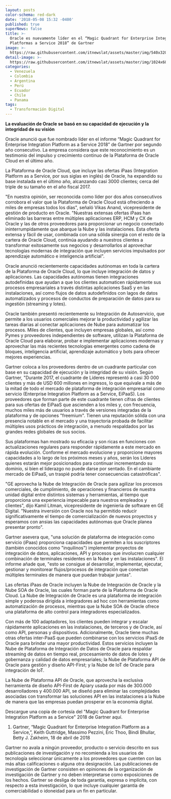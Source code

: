 ```yaml
---
layout: posts
color-schema: red-dark
date: '2018-05-08 15:32 -0400'
published: true
superNews: false
title: >-
  Oracle es nuevamente líder en el “Magic Quadrant for Enterprise Integration
  Platformas a Service 2018” de Gartner
image: >-
  https://raw.githubusercontent.com/itnewslat/assets/master/img/540x320/Oracle-p.jpg
detail-image: >-
  https://raw.githubusercontent.com/itnewslat/assets/master/img/1024x680/Oracle-g.jpg
categories:
  - Venezuela
  - Colombia
  - Argentina
  - Perú
  - Ecuador
  - Chile
  - Panama
tags:
  - Transformación Digital
---
```

**La evaluación de Oracle se basó en su capacidad de ejecución y la integridad de su visión**
 
Oracle anunció que fue nombrado líder en el informe “Magic Quadrant for Enterprise Integration Platform as a Service 2018” de Gartner por segundo año consecutivo. La empresa considera que este reconocimiento es un testimonio del impulso y crecimiento continuo de la Plataforma de Oracle Cloud en el último año. 
 
La Plataforma de Oracle Cloud, que incluye las ofertas iPaas (Integration Platform as a Service, por sus siglas en inglés) de Oracle, ha expandido su base instalada en el último año, alcanzando casi 3000 clientes; cerca del triple de su tamaño en el año fiscal 2017.
               
"En nuestra opinión, ser reconocida como líder por dos años consecutivos corrobora el valor que la Plataforma de Oracle Cloud está ofreciendo a miles de empresas todos los días", señaló Vikas Anand, vicepresidente de gestión de producto en Oracle.  "Nuestras extensas ofertas iPaas han eliminado las barreras entre múltiples aplicaciones ERP, HCM y CX de Oracle y las de otros proveedores para proporcionar un negocio conectado ininterrumpidamente que abarque la Nube y las instalaciones. Esta oferta extensa y fácil de usar, combinada con una sólida sinergia con el resto de la cartera de Oracle Cloud, continúa ayudando a nuestros clientes a transformar exitosamente sus negocios y desarrollarlos al aprovechar tecnologías modernas de integración que incluyen servicios impulsados por aprendizaje automático e inteligencia artificial".
 
Oracle anunció recientemente capacidades autónomas en toda la cartera de la Plataforma de Oracle Cloud, lo que incluye integración de datos y aplicaciones. Las capacidades autónomas tienen integraciones autodefinidas que ayudan a que los clientes automaticen rápidamente sus procesos empresariales a través distintas aplicaciones SaaS y en las instalaciones, así como flujos de datos autodefinidos con lagos de datos automatizados y procesos de conductos de preparación de datos para su ingestión (streaming y lotes). 

Oracle también presentó recientemente su Integración de Autoservicio, que permite a los usuarios comerciales mejorar la productividad y agilizar las tareas diarias al conectar aplicaciones de Nube para automatizar los procesos. Miles de clientes, que incluyen empresas globales, así como Pymes y proveedores independientes de software, utilizan la Plataforma de Oracle Cloud para elaborar, probar e implementar aplicaciones modernas y aprovechar las más recientes tecnologías emergentes como cadena de bloques, inteligencia artificial, aprendizaje automático y bots para ofrecer mejores experiencias.
 
Gartner coloca a los proveedores dentro de un cuadrante particular con base en su capacidad de ejecución y la integridad de su visión.  Según Gartner, "Durante 2017, el cuadrante de Líderes representó a casi 30 000 clientes y más de USD 600 millones en ingresos, lo que equivale a más de la mitad de todo el mercado de plataforma de integración empresarial como servicio (Enterprise Integration Platform as a Service, EiPaaS). Los proveedores que forman parte de este cuadrante tienen cifras de clientes para sus ofertas de EiPaaS que ascienden a los miles y, con frecuencia, muchos miles más de usuarios a través de versiones integradas de la plataforma y de opciones "freemium". Tienen una reputación sólida con una presencia notable en el mercado y una trayectoria probada de facilitar múltiples usos prácticos de integración, a menudo respaldados por las grandes redes globales de sus socios. 

Sus plataformas han mostrado su eficacia y son ricas en funciones con actualizaciones regulares para responder rápidamente a este mercado en rápida evolución. Conforme el mercado evolucione y proporcione mayores capacidades a lo largo de los próximos meses y años, serán los Líderes quienes estarán mejor posicionados para continuar incrementando su dominio, si bien el liderazgo no puede darse por sentado. En el cambiante mercado de EiPaaS, un traspié podría tener consecuencias catastróficas".
 
"GE aprovecha la Nube de Integración de Oracle para agilizar los procesos comerciales, de cumplimiento, de operaciones y financieros de nuestra unidad digital entre distintos sistemas y herramientas, al tiempo que proporciona una experiencia impecable para nuestros empleados y clientes", dijo Kamil Litman, vicepresidente de ingeniería de software en GE Digital. "Nuestra inversión con Oracle nos ha permitido reducir significativamente el tiempo de comercialización de nuevos proyectos y esperamos con ansias las capacidades autónomas que Oracle planea presentar pronto".
 
Gartner asevera que, "una solución de plataforma de integración como servicio (iPaas) proporciona capacidades que permiten a los suscriptores (también conocidos como "inquilinos") implementar proyectos de integración de datos, aplicaciones, API y procesos que involucren cualquier combinación de terminales residentes en la Nube y en las instalaciones". El informe añade que, "esto se consigue al desarrollar, implementar, ejecutar, gestionar y monitorear flujos/procesos de integración que conectan múltiples terminales de manera que puedan trabajar juntas".
 
Las ofertas iPaas de Oracle incluyen la Nube de Integración de Oracle y la Nube SOA de Oracle, las cuales forman parte de la Plataforma de Oracle Cloud. La Nube de Integración de Oracle es una plataforma de integración simple y poderosa dirigida a integradores ad hoc con herramientas como automatización de procesos, mientras que la Nube SOA de Oracle ofrece una plataforma de alto control para integradores especializados. 

Con más de 100 adaptadores, los clientes pueden integrar y escalar rápidamente aplicaciones en las instalaciones, de terceros y de Oracle, así como API, personas y dispositivos. Adicionalmente, Oracle tiene muchas otras ofertas inter-PaaS que pueden combinarse con los servicios iPaaS de Oracle para brindar una mayor productividad.  Estos servicios incluyen la Nube de Plataforma de Integración de Datos de Oracle para respaldar streaming de datos en tiempo real, procesamiento de datos de lotes y gobernanza y calidad de datos empresariales; la Nube de Plataforma API de Oracle para gestión y diseño API-First; y la Nube de IoT de Oracle para integración de IoT. 

La Nube de Plataforma API de Oracle, que aprovecha la exclusiva herramienta de diseño API-First de Apiary usada por más de 300.000 desarrolladores y 400.000 API, se diseñó para eliminar las complejidades asociadas con transformar las soluciones API en las instalaciones a la Nube de manera que las empresas puedan prosperar en la economía digital.
 
Descargue una copia de cortesía del "Magic Quadrant for Enterprise Integration Platform as a Service" 2018 de Gartner aquí.
 
1. Gartner, “Magic Quadrant for Enterprise Integration Platform as a Service,”, Keith Guttridge, Massimo Pezzini, Eric Thoo, Bindi Bhullar, Betty J. Zakheim, 18 de abril de 2018
 
Gartner no avala a ningún proveedor, producto o servicio descrito en sus publicaciones de investigación y no recomienda a los usuarios de tecnología seleccionar únicamente a los proveedores que cuenten con las más altas calificaciones o alguna otra designación.  Las publicaciones de investigación de Gartner consisten en opiniones de la organización de investigación de Gartner y no deben interpretarse como exposiciones de los hechos.  Gartner se desliga de toda garantía, expresa o implícita, con respecto a esta investigación, lo que incluye cualquier garantía de comerciabilidad o idoneidad para un fin en particular.


